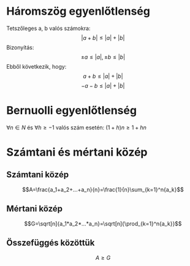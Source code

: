 # Háromszög egyenlőtlenség
Tetszőleges a, b valós számokra:
$$|a + b| \leq |a| + |b|$$
Bizonyítás:
$$\pm{a}\leq|a|, \pm{b}\leq|b|$$
Ebből következik, hogy:
$$a+b\leq|a|+|b|$$
$$-a-b\leq|a|+|b|$$
# Bernuolli egyenlőtlenség
$∀n ∈ N$ és $∀h ≥ −1$ valós szám esetén: $(1 + h)n ≥ 1 + hn$
# Számtani és mértani közép
## Számtani közép
$$A=\frac{a_1+a_2+...+a_n}{n}=\frac{1}{n}\sum_{k=1}^n{a_k}$$
## Mértani közép
$$G=\sqrt[n]{a_1*a_2*...*a_n}=\sqrt[n]{\prod_{k=1}^n{a_k}}$$
## Összefüggés közöttük

$$A\geq G$$
